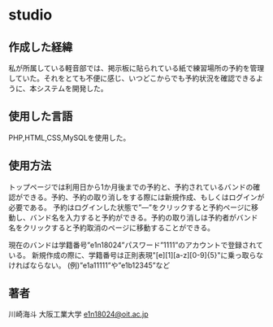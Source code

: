 # studio

## 作成した経緯
私が所属している軽音部では、掲示板に貼られている紙で練習場所の予約を管理していた。それをとても不便に感じ、いつどこからでも予約状況を確認できるように、本システムを開発した。

## 使用した言語
PHP,HTML,CSS,MySQLを使用した。

## 使用方法
トップページでは利用日から1か月後までの予約と、予約されているバンドの確認ができる。予約、予約の取り消しをする際には新規作成、もしくはログインが必要である。
予約はログインした状態で”―”をクリックすると予約ページに移動し、バンド名を入力すると予約ができる。予約の取り消しは予約者がバンド名をクリックすると予約取消のページに移動することができる。

現在のバンドは学籍番号”e1n18024”パスワード”1111”のアカウントで登録されている。
新規作成の際に、学籍番号は正則表現"[e][1][a-z][0-9]{5}"に乗っ取らなければならない。
(例)”e1a11111”や”e1b12345”など

## 著者
川崎海斗
大阪工業大学
e1n18024@oit.ac.jp
